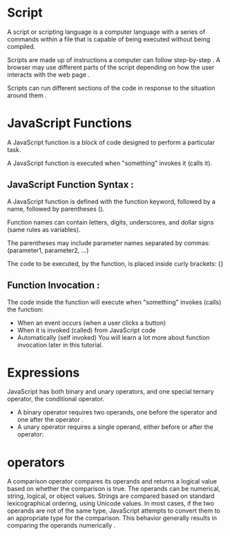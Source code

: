 

# Script

A script or scripting language is a computer language with a series of commands within a file that is capable of being executed without being compiled.

Scripts are made up of instructions a computer can follow step-by-step .
A browser may use different parts of the script depending on how the user interacts with the web page .

Scripts can run different sections of the code in response to the situation around them .


# JavaScript Functions 

A JavaScript function is a block of code designed to perform a particular task.

A JavaScript function is executed when "something" invokes it (calls it).


## JavaScript Function Syntax :
A JavaScript function is defined with the function keyword, followed by a name, followed by parentheses ().

Function names can contain letters, digits, underscores, and dollar signs (same rules as variables).

The parentheses may include parameter names separated by commas:
(parameter1, parameter2, ...)

The code to be executed, by the function, is placed inside curly brackets: {}

## Function Invocation :

The code inside the function will execute when "something" invokes (calls) the function:

- When an event occurs (when a user clicks a button)
- When it is invoked (called) from JavaScript code
- Automatically (self invoked)
You will learn a lot more about function invocation later in this tutorial.


# Expressions 

JavaScript has both binary and unary operators, and one special ternary operator, the conditional operator. 
- A binary operator requires two operands, one before the operator and one after the operator .
- A unary operator requires a single operand, either before or after the operator:

# operators 

A comparison operator compares its operands and returns a logical value based on whether the comparison is true. The operands can be numerical, string, logical, or object values. Strings are compared based on standard lexicographical ordering, using Unicode values. In most cases, if the two operands are not of the same type, JavaScript attempts to convert them to an appropriate type for the comparison. This behavior generally results in comparing the operands numerically .


